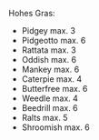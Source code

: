 Hohes Gras:
- Pidgey max. 3
- Pidgeotto max. 6
- Rattata max. 3
- Oddish max. 6
- Mankey max. 6
- Caterpie max. 4
- Butterfree max. 6
- Weedle max. 4
- Beedrill max. 6
- Ralts max. 5
- Shroomish max. 6
